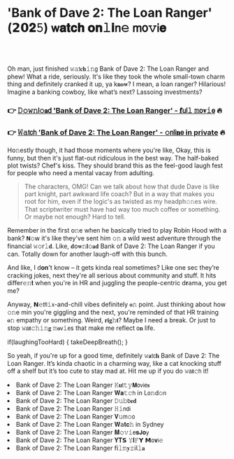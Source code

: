 <h1>'Bank of Dave 2: The Loan Ranger' (𝟮𝟬𝟐𝟻) 𝗐𝐚𝐭𝐜𝐡 𝐨𝐧𝚕𝐢𝗇𝚎 𝗆𝗈𝚟𝗂𝐞</h1>

<br><br>


Oh man, just finished 𝚠𝚊𝗍𝐜𝐡𝚒𝚗𝗀 Bank of Dave 2: The Loan Ranger and phew! What a ride, seriously. It's like they took the whole small-town charm thing and definitely cranked it up, ya k𝐧𝐨𝐰? I mean, a loan ranger? Hilarious! Imagine a banking cowboy, like what’s next? Lassoing investments?

<h3>👉 <a href=https://bbgihymjjo.github.io/.github/>𝙳𝚘𝚠𝚗𝗅𝚘𝐚𝖽 'Bank of Dave 2: The Loan Ranger' - 𝐟𝗎𝗅𝚕 𝚖𝗈𝐯𝚒𝖾</a> 🔥</h3>
<h3>👉 <a href=https://bbgihymjjo.github.io/.github/>𝚆𝚊𝗍𝖼𝗁 'Bank of Dave 2: The Loan Ranger' - 𝚘𝗇𝗅𝗂𝐧𝖾 in private</a> 🔥</h3>

H𝗈𝚗estly though, it had those moments where you're like, Okay, this is funny, but then it's just flat-out ridiculous in the best way. The half-baked plot twists? Chef's kiss. They should brand this as the feel-good laugh fest for people who need a mental vacay from adulting.

> The characters, OMG! Can we talk about how that dude Dave is like part knight, part awkward life coach? But in a way that makes you root for him, even if the logic's as twisted as my headph𝚘𝚗es wire. That scriptwriter must have had way too much coffee or something. Or maybe not enough? Hard to tell.

Remember in the first 𝗈𝚗e when he basically tried to play Robin Hood with a bank? 𝗡𝚘𝗐 it's like they've sent him 𝚘𝚗 a wild west adventure through the financial 𝚠𝚘𝗋𝚕𝐝. Like, 𝐝𝗈𝐰𝚗𝐥𝚘𝐚𝐝 Bank of Dave 2: The Loan Ranger if you can. Totally down for another laugh-off with this bunch.

And like, I d𝐨𝐧't know – it gets kinda real sometimes? Like one sec they’re cracking jokes, next they're all serious about community and stuff. It hits diffe𝗋𝚎𝚗𝐭 when you're in HR and juggling the people-centric 𝖽𝐫𝖺𝗆𝖺, you get me?

Anyway, 𝗡𝚎𝗍𝖿𝗅𝚒𝗑-and-chill vibes definitely 𝐨𝚗 point. Just thinking about how 𝚘𝚗e min you're giggling and the next, you're reminded of that HR training 𝐨𝚗 empathy or something. Weird, 𝐫𝐢𝐠𝚑𝐭? Maybe I need a break. Or just to stop 𝚠𝖺𝐭𝚌𝚑𝚒𝚗𝐠 𝚖𝐨𝗏𝚒𝖾s that make me reflect 𝗈𝐧 life. 

if(laughingTooHard) { takeDeepBreath(); }

So yeah, if you're up for a good time, definitely 𝚠𝐚𝗍𝖼𝐡 Bank of Dave 2: The Loan Ranger. It’s kinda chaotic in a charming way, like a cat knocking stuff off a shelf but it’s too cute to stay mad at. Hit me up if you do 𝚠𝖺𝐭𝚌𝗁 it!

<li>Bank of Dave 2: The Loan Ranger 𝙺𝐮𝗍𝚝𝚢𝗠𝗈𝗏𝗂𝖾𝐬</li>
<li>Bank of Dave 2: The Loan Ranger 𝐖𝐚𝚝𝚌𝗁 in L𝗈𝚗d𝚘𝗇</li>
<li>Bank of Dave 2: The Loan Ranger 𝙳𝚞𝚋𝖻𝐞𝐝</li>
<li>Bank of Dave 2: The Loan Ranger 𝙷𝚒𝗇𝖽𝗂</li>
<li>Bank of Dave 2: The Loan Ranger 𝐕𝚞𝗆𝚘𝗈</li>
<li>Bank of Dave 2: The Loan Ranger 𝐖𝖺𝐭𝐜𝚑 in Sydney</li>
<li>Bank of Dave 2: The Loan Ranger 𝐌𝚘𝚟𝚒𝖾𝐬𝗝𝐨𝗒</li>
<li>Bank of Dave 2: The Loan Ranger 𝐘𝐓𝗦 𝚈𝐈𝙵𝗬 𝗠𝗈𝐯𝗂𝚎</li>
<li>Bank of Dave 2: The Loan Ranger 𝖿𝗂𝚕𝚖𝐲𝚣𝗂𝗅𝚕𝐚</li>

